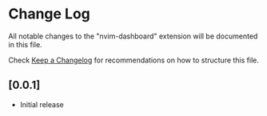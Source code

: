 # Change Log

All notable changes to the "nvim-dashboard" extension will be documented in this file.

Check [Keep a Changelog](http://keepachangelog.com/) for recommendations on how to structure this file.

## [0.0.1]

- Initial release